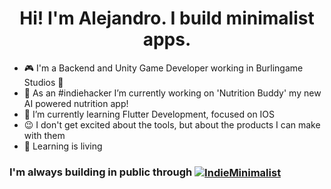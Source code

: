 <h1 align="center">Hi! I'm Alejandro. I build minimalist apps.</h1>

- :video_game: I'm a Backend and Unity Game Developer working in Burlingame Studios :hibiscus:
- :rocket: As an #indiehacker I’m currently working on 'Nutrition Buddy' my new AI powered nutrition app!
- 🌱 I’m currently learning Flutter Development, focused on IOS
- :wink: I don't get excited about the tools, but about the products I can make with them
- :book: Learning is living

### I'm always building in public through <a href="https://twitter.com/intent/follow?screen_name=IndieMinimalist"><img src="https://img.shields.io/twitter/follow/IndieMinimalist?label=%40IndieMinimalist" alt="IndieMinimalist" style="vertical-align: middle;"/></a>
